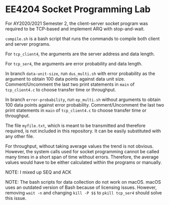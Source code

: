 # EE4204 Socket Programming Lab

For AY2020/2021 Semester 2, the client-server socket program was required to be TCP-based and implement ARQ with stop-and-wait.

`compile.sh` is a bash script that runs the commands to compile both client and server programs.

For `tcp_client4`, the arguments are the server address and data length.

For `tcp_ser4`, the arguments are error probability and data length.

In branch `data-unit-size`, run `dus_multi.sh` with error probability as the argument to obtain 100 data points against data unit size. Comment/Uncomment the last two print statements in `main` of `tcp_client4.c` to choose transfer time or throughput.

In branch `error-probability`, run `ep_multi.sh` without arguments to obtain 100 data points against error probability. Comment/Uncomment the last two print statements in `main` of `tcp_client4.c` to choose transfer time or throughput.

The file `myfile.txt`, which is meant to be transmitted and therefore required, is not included in this repository. It can be easily substituted with any other file.

For throughput, without taking average values the trend is not obvious. However, the system calls used for socket programming cannot be called many times in a short span of time without errors. Therefore, the average values would have to be either calculated within the programs or manually.

NOTE: I mixed up SEQ and ACK

NOTE: The bash scripts for data collection do not work on macOS. macOS uses an outdated version of Bash because of licensing issues. However, removing `wait -n` and changing `kill -P $$` to `pkill tcp_ser4` should solve this issue.

